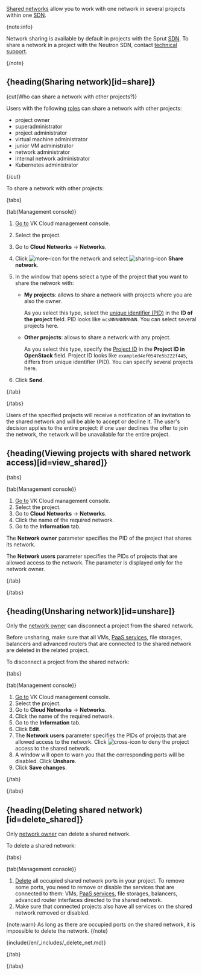 [Shared networks](../../concepts/net-types#shared_net) allow you to work with one network in several projects within one [SDN](../../concepts/architecture#sdns_used).

{note:info}

Network sharing is available by default in projects with the Sprut [SDN](../../concepts/architecture#sdns_used). To share a network in a project with the Neutron SDN, contact [technical support](mailto:support@mcs.mail.ru).

{/note}

## {heading(Sharing network)[id=share]}

{cut(Who can share a network with other projects?)}

Users with the following [roles](/ru/tools-for-using-services/account/concepts/rolesandpermissions) can share a network with other projects:

- project owner
- superadministrator
- project administrator
- virtual machine administrator
- junior VM administrator
- network administrator
- internal network administrator
- Kubernetes administrator

{/cut}

To share a network with other projects:

{tabs}

{tab(Management console)}

1. [Go to](https://msk.cloud.vk.com/app/en/) VK Cloud management console.
1. Select the project.
1. Go to **Cloud Networks** → **Networks**.
1. Click ![more-icon](/ru/assets/more-icon.svg "inline") for the network and select ![sharing-icon](/ru/assets/sharing-icon.svg "inline") **Share network**.
1. In the window that opens select a type of the project that you want to share the network with:

   - **My projects**: allows to share a network with projects where you are also the owner.

     As you select this type, select the [unique identifier (PID)](/en/tools-for-using-services/account/instructions/project-settings/manage#getting_project_id) in the **ID of the project** field. PID looks like `mcsNNNNNNNNNN`. You can select several projects here.

   - **Other projects**: allows to share a network with any project.

     As you select this type, specify the [Project ID](/en/tools-for-using-services/api/rest-api/endpoints#getting_project_id) in the **Project ID in OpenStack** field. Project ID looks like `exampled4ef0547e5b222f445`, differs from unique identifier (PID). You can specify several projects here.
1. Click **Send**.

{/tab}

{/tabs}

Users of the specified projects will receive a notification of an invitation to the shared network and will be able to accept or decline it. The user's decision applies to the entire project: if one user declines the offer to join the network, the network will be unavailable for the entire project.

## {heading(Viewing projects with shared network access)[id=view_shared]}

{tabs}

{tab(Management console)}

1. [Go to](https://msk.cloud.vk.com/app/en/) VK Cloud management console.
1. Select the project.
1. Go to **Cloud Networks** → **Networks**.
1. Click the name of the required network.
1. Go to the **Information** tab.

The **Network owner** parameter specifies the PID of the project that shares its network.

The **Network users** parameter specifies the PIDs of projects that are allowed access to the network. The parameter is displayed only for the network owner.

{/tab}

{/tabs}

## {heading(Unsharing network)[id=unshare]}

Only the [network owner](../../concepts/net-types#shared_net) can disconnect a project from the shared network.

Before unsharing, make sure that all VMs, [PaaS services](/en/intro/start/concepts/architecture), file storages, balancers and advanced routers that are connected to the shared network are deleted in the related project.

To disconnect a project from the shared network:

{tabs}

{tab(Management console)}

1. [Go to](https://msk.cloud.vk.com/app/en/) VK Cloud management console.
1. Select the project.
1. Go to **Cloud Networks** → **Networks**.
1. Click the name of the required network.
1. Go to the **Information** tab.
1. Click **Edit**.
1. The **Network users** parameter specifies the PIDs of projects that are allowed access to the network. Click ![cross-icon](/ru/assets/cross-icon.svg "inline") to deny the project access to the shared network.
1. A window will open to warn you that the corresponding ports will be disabled. Click **Unshare**.
1. Click **Save changes**.

{/tab}

{/tabs}

## {heading(Deleting shared network)[id=delete_shared]}

Only [network owner](../../concepts/net-types#shared_net) can delete a shared network.

To delete a shared network:

{tabs}

{tab(Management console)}

1. [Delete](../ports#deleting_a_port) all occupied shared network ports in your project. To remove some ports, you need to remove or disable the services that are connected to them: VMs, [PaaS services](/ru/intro/start/concepts/architecture), file storages, balancers, advanced router interfaces directed to the shared network.
1. Make sure that connected projects also have all services on the shared network removed or disabled.

 {note:warn}
 As long as there are occupied ports on the shared network, it is impossible to delete the network.
 {/note}

{include(/en/_includes/_delete_net.md)}

{/tab}

{/tabs}
